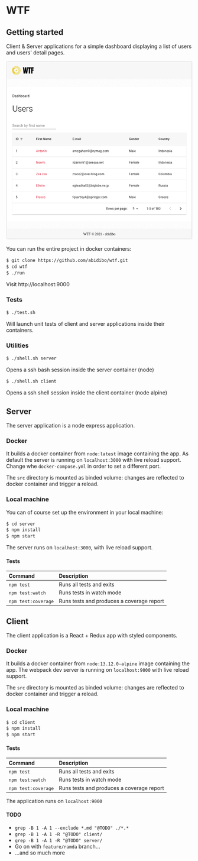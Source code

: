# WTF

## Getting started

Client & Server applications for a simple dashboard displaying a list of users and users' detail pages.

![Screenshot](screen.png)

You can run the entire project in docker containers:

``` bash
$ git clone https://github.com/abidibo/wtf.git
$ cd wtf
$ ./run
```

Visit http://localhost:9000

### Tests

``` bash
$ ./test.sh
```

Will launch unit tests of client and server applications inside their containers.

### Utilities

``` bash
$ ./shell.sh server
```

Opens a ssh bash session inside the server container (node)

``` bash
$ ./shell.sh client
```

Opens a ssh shell session inside the client container (node alpine)

## Server

The server application is a node express application.

### Docker

It builds a docker container from `node:latest` image containing the app.
As default the server is running on `localhost:3000` with live reload support. Change whe `docker-compose.yml` in order to set a different port.

The `src` directory is mounted as binded volume: changes are reflected to docker container and trigger a reload.

### Local machine

You can of course set up the environment in your local machine:

``` bash
$ cd server
$ npm install
$ npm start
```

The server runs on `localhost:3000`, with live reload support.

#### Tests

| Command | Description |
|:------- |:----------- |
| `npm test` | Runs all tests and exits |
| `npm test:watch` | Runs tests in watch mode |
| `npm test:coverage` | Runs tests and produces a coverage report |

## Client

The client application is a React + Redux app with styled components.

### Docker

It builds a docker container from `node:13.12.0-alpine` image containing the app.
The webpack dev server is running on `localhost:9000` with live reload support. 

The `src` directory is mounted as binded volume: changes are reflected to docker container and trigger a reload.

### Local machine

``` bash
$ cd client
$ npm install
$ npm start
```

#### Tests

| Command | Description |
|:------- |:----------- |
| `npm test` | Runs all tests and exits |
| `npm test:watch` | Runs tests in watch mode |
| `npm test:coverage` | Runs tests and produces a coverage report |

The application runs on `localhost:9000`

#### TODO

- `grep -B 1 -A 1 --exclude *.md "@TODO" ./*.*`
- `grep -B 1 -A 1 -R "@TODO" client/`
- `grep -B 1 -A 1 -R "@TODO" server/`
- Go on with `feature/ramda` branch...
- ...and so much more
